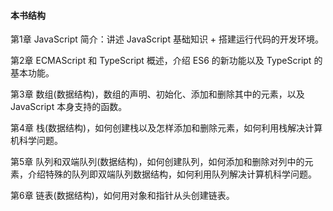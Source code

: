 #### 本书结构

第1章 JavaScript 简介：讲述 JavaScript 基础知识 + 搭建运行代码的开发环境。

第2章 ECMAScript 和 TypeScript 概述，介绍 ES6 的新功能以及 TypeScript 的基本功能。

第3章 数组(数据结构)，数组的声明、初始化、添加和删除其中的元素，以及 JavaScript 本身支持的函数。

第4章 栈(数据结构)，如何创建栈以及怎样添加和删除元素，如何利用栈解决计算机科学问题。

第5章 队列和双端队列(数据结构)，如何创建队列，如何添加和删除对列中的元素，介绍特殊的队列即双端队列数据结构，如何利用队列解决计算机科学问题。

第6章 链表(数据结构)，如何用对象和指针从头创建链表。

